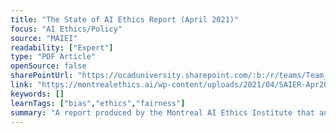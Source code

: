 ```yaml
---
title: "The State of AI Ethics Report (April 2021)"
focus: "AI Ethics/Policy"
source: "MAIEI"
readability: ["Expert"]
type: "PDF Article"
openSource: false
sharePointUrl: "https://ocaduniversity.sharepoint.com/:b:/r/teams/Team_WeCount/Shared%20Documents/Resources%20and%20Tools/Literature%20(curated)/State%20of%20AI%20Ethics%20Report%20April%202021.pdf?csf=1&web=1&e=b1g4ES"
link: "https://montrealethics.ai/wp-content/uploads/2021/04/SAIER-Apr2021-Final.pdf"
keywords: []
learnTags: ["bias","ethics","fairness"]
summary: "A report produced by the Montreal AI Ethics Institute that analyzes the state of AI ethics, digging deeper into topics like fairness and justice and the relationship between humans and technology. "
---
```

